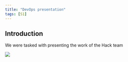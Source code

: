 ```yaml
---
title: "DevOps presentation"
tags: [S1]
---
```


## Introduction

We were tasked with presenting the work of the Hack team

![](../presentation/powerpoint.png)
